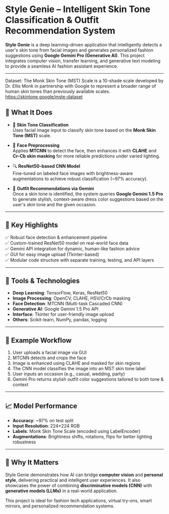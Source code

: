 #  Style Genie – Intelligent Skin Tone Classification & Outfit Recommendation System

**Style Genie** is a deep learning–driven application that intelligently detects a user's skin tone from facial images and generates personalized fashion suggestions using **Google Gemini Pro (Generative AI)**. This project integrates computer vision, transfer learning, and generative text modeling to provide a seamless AI fashion assistant experience.

---

Dataset: The Monk Skin Tone (MST) Scale is a 10-shade scale developed by Dr. Ellis Monk in partnership with Google to represent a broader range of human skin tones than previously available scales. https://skintone.google/mste-dataset

## 🧠 What It Does

- 📸 **Skin Tone Classification**  
  Uses facial image input to classify skin tone based on the **Monk Skin Tone (MST)** scale.

- 🎯 **Face Preprocessing**  
  Applies **MTCNN** to detect the face, then enhances it with **CLAHE** and **Cr-Cb skin masking** for more reliable predictions under varied lighting.

- 🔍 **ResNet50-based CNN Model**  
  Fine-tuned on labeled face images with brightness-aware augmentations to achieve robust classification (~97% accuracy).

- 👗 **Outfit Recommendations via Gemini**  
  Once a skin tone is identified, the system queries **Google Gemini 1.5 Pro** to generate stylish, context-aware dress color suggestions based on the user's skin tone and the given occasion.

---

## 🚀 Key Highlights

✅ Robust face detection & enhancement pipeline  
✅ Custom-trained ResNet50 model on real-world face data  
✅ Gemini API integration for dynamic, human-like fashion advice  
✅ GUI for easy image upload (Tkinter-based)  
✅ Modular code structure with separate training, testing, and API layers

---

## 🔧 Tools & Technologies

- **Deep Learning**: TensorFlow, Keras, ResNet50  
- **Image Processing**: OpenCV, CLAHE, HSV/CrCb masking  
- **Face Detection**: MTCNN (Multi-task Cascaded CNN)  
- **Generative AI**: Google Gemini 1.5 Pro API  
- **Interface**: Tkinter for user-friendly image upload  
- **Others**: Scikit-learn, NumPy, pandas, logging

---

## 🧪 Example Workflow

1. User uploads a facial image via GUI  
2. MTCNN detects and crops the face  
3. Image is enhanced using CLAHE and masked for skin regions  
4. The CNN model classifies the image into an MST skin tone label  
5. User inputs an occasion (e.g., casual, wedding, party)  
6. Gemini Pro returns stylish outfit color suggestions tailored to both tone & context

---

## 📈 Model Performance

- **Accuracy**: ~97% on test split  
- **Input Resolution**: 224×224 RGB  
- **Labels**: Monk Skin Tone Scale (encoded using LabelEncoder)  
- **Augmentations**: Brightness shifts, rotations, flips for better lighting robustness

---

## 🔮 Why It Matters

Style Genie demonstrates how AI can bridge **computer vision** and **personal style**, delivering practical and intelligent user experiences. It also showcases the power of combining **discriminative models (CNN)** with **generative models (LLMs)** in a real-world application.

This project is ideal for fashion tech applications, virtual try-ons, smart mirrors, and personalized recommendation systems.

